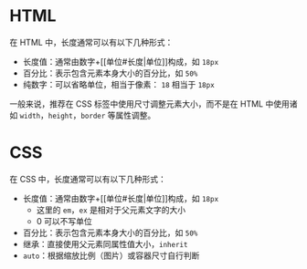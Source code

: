 # HTML

在 HTML 中，长度通常可以有以下几种形式：

- 长度值：通常由数字+[[单位#长度|单位]]构成，如 `18px`
- 百分比：表示包含元素本身大小的百分比，如 `50%`
- 纯数字：可以省略单位，相当于像素： `18` 相当于 `18px`

一般来说，推荐在 CSS 标签中使用尺寸调整元素大小，而不是在 HTML 中使用诸如 `width`，`height`，`border` 等属性调整。

# CSS

在 CSS 中，长度通常可以有以下几种形式：

- 长度值：通常由数字+[[单位#长度|单位]]构成，如 `18px`
	- 这里的 `em`，`ex` 是相对于父元素文字的大小
	- 0 可以不写单位
- 百分比：表示包含元素本身大小的百分比，如 `50%`
- 继承：直接使用父元素同属性值大小，`inherit`
- `auto`：根据缩放比例（图片）或容器尺寸自行判断
